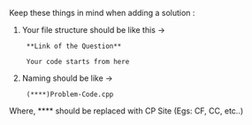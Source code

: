 Keep these things in mind when adding a solution :

1) Your file structure should be like this ->

		**Link of the Question**

		Your code starts from here

2) Naming should be like -> 

		(****)Problem-Code.cpp 

Where, **** should be replaced with CP Site (Egs: CF, CC, etc..)
